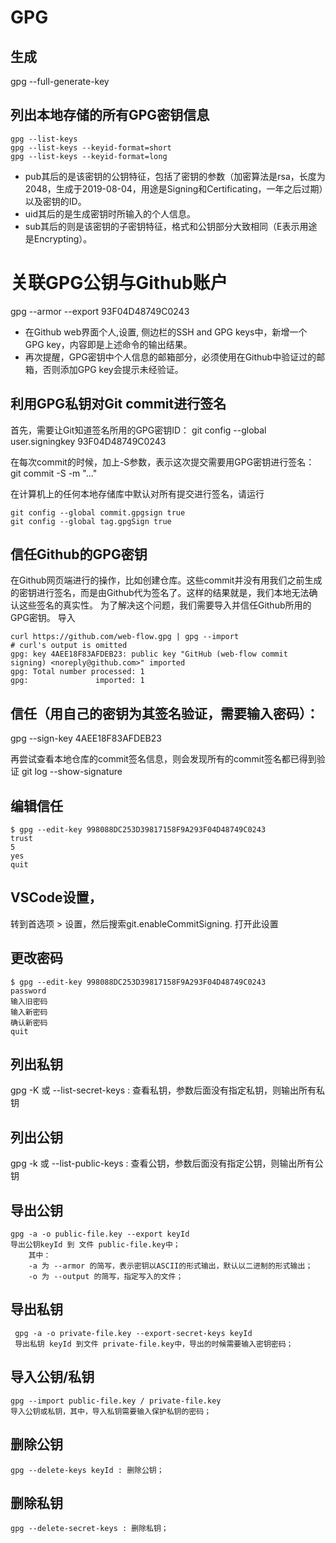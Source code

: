 # GPG

## 生成
gpg --full-generate-key

## 列出本地存储的所有GPG密钥信息
```dotnetcli
gpg --list-keys
gpg --list-keys --keyid-format=short
gpg --list-keys --keyid-format=long
``````
- pub其后的是该密钥的公钥特征，包括了密钥的参数（加密算法是rsa，长度为2048，生成于2019-08-04，用途是Signing和Certificating，一年之后过期）以及密钥的ID。
- uid其后的是生成密钥时所输入的个人信息。
- sub其后的则是该密钥的子密钥特征，格式和公钥部分大致相同（E表示用途是Encrypting）。


# 关联GPG公钥与Github账户
gpg --armor --export 93F04D48749C0243

- 在Github web界面个人,设置, 侧边栏的SSH and GPG keys中，新增一个GPG key，内容即是上述命令的输出结果。
- 再次提醒，GPG密钥中个人信息的邮箱部分，必须使用在Github中验证过的邮箱，否则添加GPG key会提示未经验证。

## 利用GPG私钥对Git commit进行签名
首先，需要让Git知道签名所用的GPG密钥ID：
git config --global user.signingkey 93F04D48749C0243

在每次commit的时候，加上-S参数，表示这次提交需要用GPG密钥进行签名：
git commit -S -m "..."

在计算机上的任何本地存储库中默认对所有提交进行签名，请运行
```
git config --global commit.gpgsign true
git config --global tag.gpgSign true
```
## 信任Github的GPG密钥
在Github网页端进行的操作，比如创建仓库。这些commit并没有用我们之前生成的密钥进行签名，而是由Github代为签名了。这样的结果就是，我们本地无法确认这些签名的真实性。
为了解决这个问题，我们需要导入并信任Github所用的GPG密钥。
导入
```
curl https://github.com/web-flow.gpg | gpg --import
# curl's output is omitted
gpg: key 4AEE18F83AFDEB23: public key "GitHub (web-flow commit signing) <noreply@github.com>" imported
gpg: Total number processed: 1
gpg:               imported: 1
```
## 信任（用自己的密钥为其签名验证，需要输入密码）：
gpg --sign-key 4AEE18F83AFDEB23

再尝试查看本地仓库的commit签名信息，则会发现所有的commit签名都已得到验证
git log --show-signature



## 编辑信任
```
$ gpg --edit-key 998088DC253D39817158F9A293F04D48749C0243
trust
5
yes
quit
```
## VSCode设置，

转到首选项 > 设置，然后搜索git.enableCommitSigning. 打开此设置


## 更改密码
```
$ gpg --edit-key 998088DC253D39817158F9A293F04D48749C0243
password
输入旧密码
输入新密码
确认新密码
quit
```
## 列出私钥
gpg -K 或 --list-secret-keys : 查看私钥，参数后面没有指定私钥，则输出所有私钥

## 列出公钥
gpg -k 或 --list-public-keys : 查看公钥，参数后面没有指定公钥，则输出所有公钥

## 导出公钥
```
gpg -a -o public-file.key --export keyId 
导出公钥keyId 到 文件 public-file.key中；
    其中：
    -a 为 --armor 的简写，表示密钥以ASCII的形式输出，默认以二进制的形式输出；
    -o 为 --output 的简写，指定写入的文件；
```
## 导出私钥
```
 gpg -a -o private-file.key --export-secret-keys keyId 
 导出私钥 keyId 到文件 private-file.key中，导出的时候需要输入密钥密码；
```

## 导入公钥/私钥
    gpg --import public-file.key / private-file.key 
    导入公钥或私钥，其中，导入私钥需要输入保护私钥的密码；
## 删除公钥
    gpg --delete-keys keyId : 删除公钥；
## 删除私钥
    gpg --delete-secret-keys : 删除私钥；